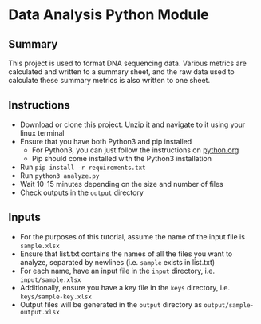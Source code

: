 # Data Analysis Python Module

## Summary
This project is used to format DNA sequencing data. Various metrics are calculated and written to a summary sheet, and the raw data used to calculate these summary metrics is also written to one sheet.

## Instructions
 - Download or clone this project. Unzip it and navigate to it using your linux terminal
 - Ensure that you have both Python3 and pip installed
    - For Python3, you can just follow the instructions on [python.org](python.org/downloads)
    - Pip should come installed with the Python3 installation
 - Run `pip install -r requirements.txt`
 - Run `python3 analyze.py`
 - Wait 10-15 minutes depending on the size and number of files
 - Check outputs in the `output` directory

## Inputs
 - For the purposes of this tutorial, assume the name of the input file is `sample.xlsx`
 - Ensure that list.txt contains the names of all the files you want to analyze, separated by newlines (i.e. `sample` exists in list.txt)
 - For each name, have an input file in the `input` directory, i.e. `input/sample.xlsx`
 - Additionally, ensure you have a key file in the `keys` directory, i.e. `keys/sample-key.xlsx`
 - Output files will be generated in the `output` directory as `output/sample-output.xlsx`
